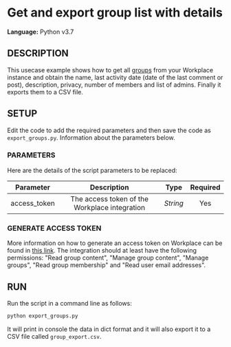 # Get and export group list with details

**Language:** Python v3.7

## DESCRIPTION
This usecase example shows how to get all [groups](https://developers.facebook.com/docs/workplace/reference/graph-api/group) from your Workplace instance and obtain the name, last activity date (date of the last comment or post), description, privacy, number of members and list of admins. Finally it exports them to a CSV file.

## SETUP
Edit the code to add the required parameters and then save the code as `export_groups.py`. Information about the parameters below.

### PARAMETERS
Here are the details of the script parameters to be replaced:

   | Parameter         | Description                                                |  Type           |  Required    |
   |:-----------------:|:----------------------------------------------------------:|:---------------:|:------------:|
   | access_token      |  The access token of the Workplace integration             | _String_ | Yes |

### GENERATE ACCESS TOKEN
More information on how to generate an access token on Workplace can be found in [this link](https://developers.facebook.com/docs/workplace/custom-integrations-new/). The integration should at least have the following permissions: "Read group content", "Manage group content", "Manage groups", "Read group membership" and "Read user email addresses".

## RUN

Run the script in a command line as follows:

```python
python export_groups.py
```

It will print in console the data in dict format and it will also export it to a CSV file called `group_export.csv`.
